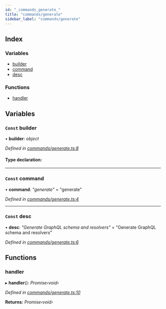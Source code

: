 ```yaml
---
id: "_commands_generate_"
title: "commands/generate"
sidebar_label: "commands/generate"
---
```


## Index

### Variables

* [builder](_commands_generate_.md#const-builder)
* [command](_commands_generate_.md#const-command)
* [desc](_commands_generate_.md#const-desc)

### Functions

* [handler](_commands_generate_.md#handler)

## Variables

### `Const` builder

• **builder**: *object*

*Defined in [commands/generate.ts:8](https://github.com/aerogear/graphback/blob/63664df15/packages/graphback-cli/src/commands/generate.ts#L8)*

#### Type declaration:

___

### `Const` command

• **command**: *"generate"* = "generate"

*Defined in [commands/generate.ts:4](https://github.com/aerogear/graphback/blob/63664df15/packages/graphback-cli/src/commands/generate.ts#L4)*

___

### `Const` desc

• **desc**: *"Generate GraphQL schema and resolvers"* = "Generate GraphQL schema and resolvers"

*Defined in [commands/generate.ts:6](https://github.com/aerogear/graphback/blob/63664df15/packages/graphback-cli/src/commands/generate.ts#L6)*

## Functions

###  handler

▸ **handler**(): *Promise‹void›*

*Defined in [commands/generate.ts:10](https://github.com/aerogear/graphback/blob/63664df15/packages/graphback-cli/src/commands/generate.ts#L10)*

**Returns:** *Promise‹void›*
